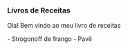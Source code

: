 <h3>Livros de Receitas</h3>
<p>Ola! Bem vindo ao meu livro de receitas</p>
 - Strogonoff de frango
 - Pavê
